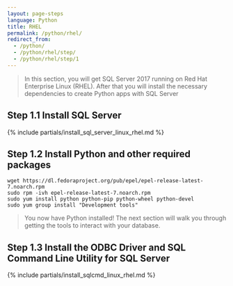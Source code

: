 ```yaml
---
layout: page-steps
language: Python
title: RHEL
permalink: /python/rhel/
redirect_from:
  - /python/
  - /python/rhel/step/
  - /python/rhel/step/1
---
```


> In this section, you will get SQL Server 2017 running on Red Hat Enterprise Linux (RHEL). After that you will install the necessary dependencies to create Python apps with SQL Server

## Step 1.1 Install SQL Server

{% include partials/install_sql_server_linux_rhel.md %}

## Step 1.2 Install Python and other required packages

```terminal
wget https://dl.fedoraproject.org/pub/epel/epel-release-latest-7.noarch.rpm
sudo rpm -ivh epel-release-latest-7.noarch.rpm
sudo yum install python python-pip python-wheel python-devel
sudo yum group install "Development tools"
```

> You now have Python installed! The next section will walk you through getting the tools to interact with your database.

## Step 1.3 Install the ODBC Driver and SQL Command Line Utility for SQL Server

{% include partials/install_sqlcmd_linux_rhel.md %}
